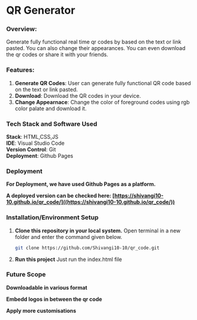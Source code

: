 # QR Generator


### Overview:
Generate fully functional real time qr codes by based on the text or link pasted. You can also change their appearances. You can even download the qr codes or share it with your friends.


### Features:

1. **Generate QR Codes**: User can generate fully functional QR code based on the text or link pasted.
2. **Download**: Download the QR codes in your device.
3. **Change Appearnace**: Change the color of foreground codes using rgb color palate and download it.

   
### Tech Stack and Software Used

**Stack**: HTML,CSS,JS <br>
**IDE**: Visual Studio Code  
**Version Control**: Git  
**Deployment**: Github Pages 

### Deployment

**For Deployment, we have used Github Pages as a platform.**

**A deployed version can be checked here: [https://shivangi10-10.github.io/qr_code/]((https://shivangi10-10.github.io/qr_code/))**

### Installation/Environment Setup

1. **Clone this repository in your local system.**
   Open terminal in a new folder and enter the command given below.
   ```sh
   git clone https://github.com/Shivangi10-10/qr_code.git
   ```
2. **Run this project**
   Just run the index.html file 

### Future Scope

**Downloadable in various format**  

**Embedd logos in between the qr code**  

**Apply more customisations**  




